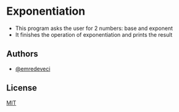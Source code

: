 # Exponentiation

- This program asks the user for 2 numbers: base and exponent
- It finishes the operation of exponentiation and prints the result
## Authors

- [@emredeveci](https://github.com/emredeveci)


## License

[MIT](https://choosealicense.com/licenses/mit/)

